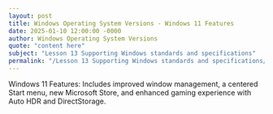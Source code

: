 ```yaml
---
layout: post
title: Windows Operating System Versions - Windows 11 Features
date: 2025-01-10 12:00:00 -0000
author: Windows Operating System Versions
quote: "content here"
subject: "Lesson 13 Supporting Windows standards and specifications"
permalink: "/Lesson 13 Supporting Windows standards and specifications/Windows Operating System Versions/Windows Operating System Versions - Windows 11 Features"
---
```


Windows 11 Features: Includes improved window management, a centered Start menu, new Microsoft Store, and enhanced gaming experience with Auto HDR and DirectStorage.
